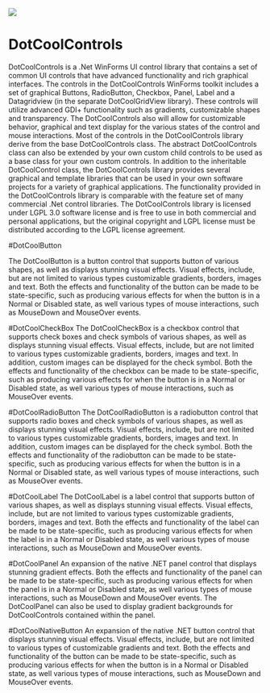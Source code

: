 ![](http://www.tiferix.com/Logos/DotCoolControlsLogo.jpg)



# DotCoolControls

DotCoolControls is a .Net WinForms UI control library that contains a set of common UI controls that have advanced functionality and rich graphical interfaces.  The controls in the DotCoolControls WinForms toolkit includes a set of graphical Buttons, RadioButton, Checkbox, Panel, Label and a Datagridview (in the separate DotCoolGridView library).  These controls will utilize advanced GDI+ functionality such as gradients, customizable shapes and transparency.  The DotCoolControls also will allow for customizable behavior, graphical and text display for the various states of the control and mouse interactions.  Most of the controls in the DotCoolControls library derive from the base DotCoolControls class.  The abstract DotCoolControls class can also be extended by your own custom child controls to be used as a base class for your own custom controls.  In addition to the inheritable DotCoolControl class, the DotCoolControls library provides several graphical and template libraries that can be used in your own software projects for a variety of graphical applications.  The functionality provided in the DotCoolControls library is comparable with the feature set of many commercial .Net control libraries.  The DotCoolControls library is licensed under LGPL 3.0 software license and is free to use in both commercial and personal applications, but the original copyright and LGPL license must be distributed according to the LGPL license agreement.





#DotCoolButton

The DotCoolButton is a button control that supports button of various shapes, as well as displays stunning visual effects.  Visual effects, include, but are not limited to various types customizable gradients, borders, images and text.  Both the effects and functionality of the button can be made to be state-specific, such as producing various effects for when the button is in a Normal or Disabled state, as well various types of mouse interactions, such as MouseDown and MouseOver events.

#DotCoolCheckBox
The DotCoolCheckBox is a checkbox control that supports check boxes and check symbols of various shapes, as well as displays stunning visual effects.  Visual effects, include, but are not limited to various types customizable gradients, borders, images and text.  In addition, custom images can be displayed for the check symbol.  Both the effects and functionality of the checkbox can be made to be state-specific, such as producing various effects for when the button is in a Normal or Disabled state, as well various types of mouse interactions, such as MouseOver events.

#DotCoolRadioButton
The DotCoolRadioButton is a radiobutton control that supports radio boxes and check symbols of various shapes, as well as displays stunning visual effects.  Visual effects, include, but are not limited to various types customizable gradients, borders, images and text.  In addition, custom images can be displayed for the check symbol.  Both the effects and functionality of the radiobutton can be made to be state-specific, such as producing various effects for when the button is in a Normal or Disabled state, as well various types of mouse interactions, such as MouseOver events.        

#DotCoolLabel
The DotCoolLabel is a label control that supports button of various shapes, as well as displays stunning visual effects.  Visual effects, include, but are not limited to various types customizable gradients, borders, images and text.  Both the effects and functionality of the label can be made to be state-specific, such as producing various effects for when the label is in a Normal or Disabled state, as well various types of mouse interactions, such as MouseDown and MouseOver events.

#DotCoolPanel
An expansion of the native .NET panel control that displays stunning gradient effects.  Both the effects and functionality of the panel can be made to be state-specific, such as producing various effects for when the panel is in a Normal or Disabled state, as well various types of mouse interactions, such as MouseDown and MouseOver events.  The DotCoolPanel can also be used to display gradient backgrounds for DotCoolControls contained within the panel.

#DotCoolNativeButton
An expansion of the native .NET button control that displays stunning visual effects.  Visual effects, include,  but are not limited to various types of customizable gradients and text.  Both the effects and functionality of the button can be made to be state-specific, such as producing various effects for when the button is in a Normal or Disabled state, as well various types of mouse interactions, such as MouseDown and MouseOver events.